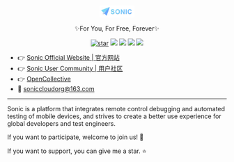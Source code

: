 <p align="center">
  <img width="80px" src="https://raw.githubusercontent.com/SonicCloudOrg/sonic-server/main/logo.png">
</p>
<p align="center">
✨For You, For Free, Forever✨
</p>

<p align="center">
<a href='https://gitee.com/sonic-cloud/sonic-server/stargazers'><img src='https://gitee.com/sonic-cloud/sonic-server/badge/star.svg?theme=gvp' alt='star'></img></a>
  <img src="https://img.shields.io/github/followers/SonicCloudOrg?style=social">
  <img src="https://img.shields.io/github/stars/soniccloudorg?style=social">
  <img src="https://img.shields.io/github/downloads/SonicCloudOrg/sonic-agent/total">
  <a href="https://discord.gg/c9ZD6jSyTE" target="_blank"><img src="https://img.shields.io/discord/1182530185749344307?color=%235865F2&logo=discord&logoColor=%23FFFFFF&style=flat-square"></a>
</p>

- 👉 [Sonic Official Website | 官方网站](https://sonic-cloud.cn)
- 👉 [Sonic User Community | 用户社区](https://discord.gg/c9ZD6jSyTE)
- 👉 [OpenCollective](https://opencollective.com/soniccloudorg)
- 📧 <a href="mailto:soniccloudorg@163.com" target="_blank">soniccloudorg@163.com</a>

---
Sonic is a platform that integrates remote control debugging and automated testing of mobile devices, and strives to create a better use experience for global developers and test engineers.

If you want to participate, welcome to join us! 💪

If you want to support, you can give me a star. ⭐

